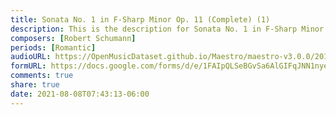 ```yaml
---
title: Sonata No. 1 in F-Sharp Minor Op. 11 (Complete) (1)
description: This is the description for Sonata No. 1 in F-Sharp Minor Op. 11 (Complete) by Robert Schumann
composers: [Robert Schumann]
periods: [Romantic]
audioURL: https://OpenMusicDataset.github.io/Maestro/maestro-v3.0.0/2014/MIDI-UNPROCESSED_04-08-12_R3_2014_MID--AUDIO_08_R3_2014_wav.midi
formURL: https://docs.google.com/forms/d/e/1FAIpQLSeBGvSa6AlGIFqJNN1nyeQo189cfae3i2Aen7zNo2KruDzqNg/viewform
comments: true
share: true
date: 2021-08-08T07:43:13-06:00
---
```

